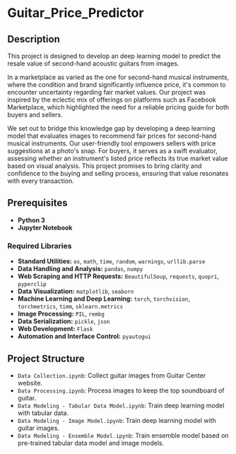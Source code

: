 # Guitar_Price_Predictor

## Description
This project is designed to develop an deep learning model to predict the resale value of second-hand acoustic guitars from images.

In a marketplace as varied as the one for second-hand musical instruments, where the condition and brand significantly influence price, it's common to encounter uncertainty regarding fair market values. Our project was inspired by the eclectic mix of offerings on platforms such as Facebook Marketplace, which highlighted the need for a reliable pricing guide for both buyers and sellers.

We set out to bridge this knowledge gap by developing a deep learning model that evaluates images to recommend fair prices for second-hand musical instruments. Our user-friendly tool empowers sellers with price suggestions at a photo's snap. For buyers, it serves as a swift evaluator, assessing whether an instrument's listed price reflects its true market value based on visual analysis. This project promises to bring clarity and confidence to the buying and selling process, ensuring that value resonates with every transaction.

## Prerequisites
- **Python 3**
- **Jupyter Notebook**

### Required Libraries
- **Standard Utilities:** `os`, `math`, `time`, `random`, `warnings`, `urllib.parse`
- **Data Handling and Analysis:** `pandas`, `numpy`
- **Web Scraping and HTTP Requests:** `BeautifulSoup`, `requests`, `quopri`, `pyperclip`
- **Data Visualization:** `matplotlib`, `seaborn`
- **Machine Learning and Deep Learning:** `torch`, `torchvision`, `torchmetrics`, `timm`, `sklearn.metrics`
- **Image Processing:** `PIL`, `rembg`
- **Data Serialization:** `pickle`, `json`
- **Web Development:** `Flask`
- **Automation and Interface Control:** `pyautogui`

## Project Structure
- `Data Collection.ipynb`: Collect guitar images from Guitar Center website.
- `Data Processing.ipynb`: Process images to keep the top soundboard of guitar.
- `Data Modeling - Tabular Data Model.ipynb`: Train deep learning model with tabular data.
- `Data Modeling - Image Model.ipynb`: Train deep learning model with guitar images.
- `Data Modeling - Ensemble Model.ipynb`: Train ensemble model based on pre-trained tabular data model and image models.
